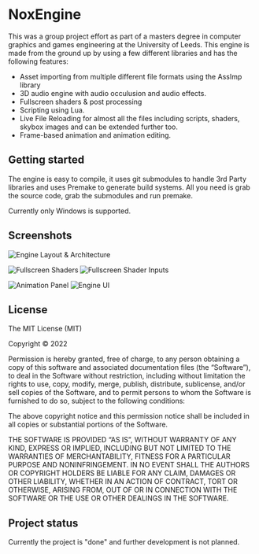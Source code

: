 # NoxEngine
This was a group project effort as part of a masters degree in computer graphics and games engineering at the University of Leeds.
This engine is made from the ground up by using a few different libraries and has the following features:

- Asset importing from multiple different file formats using the AssImp library
- 3D audio engine with audio occulusion and audio effects.
- Fullscreen shaders & post processing
- Scripting using Lua.
- Live File Reloading for almost all the files including scripts, shaders, skybox images and can be extended further too.
- Frame-based animation and animation editing.

## Getting started

The engine is easy to compile, it uses git submodules to handle 3rd Party libraries and uses Premake to generate build systems.
All you need is grab the source code, grab the submodules and run premake.

Currently only Windows is supported.

## Screenshots

![Engine Layout & Architecture](https://user-images.githubusercontent.com/3481015/175995524-05d4d95f-5e6b-47a9-b1da-b41bc0b02a61.png)


![Fullscreen Shaders](https://user-images.githubusercontent.com/3481015/175995577-0a31158a-71cc-48ad-b09b-374320ddbe1c.png)
![Fullscreen Shader Inputs](https://user-images.githubusercontent.com/3481015/175995621-0f5dcc8d-2285-4380-a02a-fc598c165a7e.png)

![Animation Panel](https://user-images.githubusercontent.com/3481015/175995672-b9559eee-e038-4a10-9b94-18866df37e0f.PNG)
![Engine UI](https://user-images.githubusercontent.com/3481015/175995794-e77f1f46-2933-47ca-95ac-c544cd689f7f.jpg)

## License
 The MIT License (MIT)

Copyright © 2022 <copyright holders>

Permission is hereby granted, free of charge, to any person obtaining a copy of this software and associated documentation files (the “Software”), to deal in the Software without restriction, including without limitation the rights to use, copy, modify, merge, publish, distribute, sublicense, and/or sell copies of the Software, and to permit persons to whom the Software is furnished to do so, subject to the following conditions:

The above copyright notice and this permission notice shall be included in all copies or substantial portions of the Software.

THE SOFTWARE IS PROVIDED “AS IS”, WITHOUT WARRANTY OF ANY KIND, EXPRESS OR IMPLIED, INCLUDING BUT NOT LIMITED TO THE WARRANTIES OF MERCHANTABILITY, FITNESS FOR A PARTICULAR PURPOSE AND NONINFRINGEMENT. IN NO EVENT SHALL THE AUTHORS OR COPYRIGHT HOLDERS BE LIABLE FOR ANY CLAIM, DAMAGES OR OTHER LIABILITY, WHETHER IN AN ACTION OF CONTRACT, TORT OR OTHERWISE, ARISING FROM, OUT OF OR IN CONNECTION WITH THE SOFTWARE OR THE USE OR OTHER DEALINGS IN THE SOFTWARE.


## Project status
Currently the project is "done" and further development is not planned.
